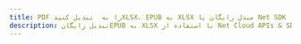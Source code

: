 ---title: PDF را به  تبدیل کنیدXLSX، EPUB به XLSX مبدل رایگان یا Net SDKdescription: تبدیل رایگانEPUB به XLSX با استفاده از Net Cloud APIs & SDK همچنین اسناد PDF را در Cloud ایجاد، ویرایش و رندر کنید.---